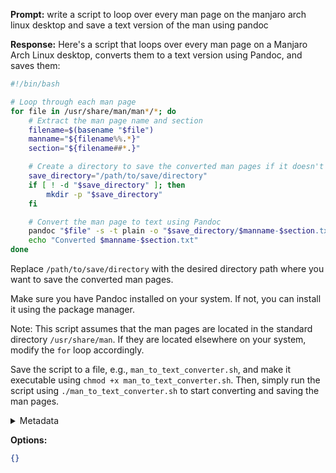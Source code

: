 **Prompt:**
write a script to loop over every man page on the manjaro arch linux desktop and save a text version of the man using pandoc

**Response:**
Here's a script that loops over every man page on a Manjaro Arch Linux desktop, converts them to a text version using Pandoc, and saves them:

```bash
#!/bin/bash

# Loop through each man page
for file in /usr/share/man/man*/*; do
    # Extract the man page name and section
    filename=$(basename "$file")
    manname="${filename%%.*}"
    section="${filename##*.}"

    # Create a directory to save the converted man pages if it doesn't exist
    save_directory="/path/to/save/directory"
    if [ ! -d "$save_directory" ]; then
        mkdir -p "$save_directory"
    fi

    # Convert the man page to text using Pandoc
    pandoc "$file" -s -t plain -o "$save_directory/$manname-$section.txt"
    echo "Converted $manname-$section.txt"
done
```

Replace `/path/to/save/directory` with the desired directory path where you want to save the converted man pages.

Make sure you have Pandoc installed on your system. If not, you can install it using the package manager.

Note: This script assumes that the man pages are located in the standard directory `/usr/share/man`. If they are located elsewhere on your system, modify the `for` loop accordingly.

Save the script to a file, e.g., `man_to_text_converter.sh`, and make it executable using `chmod +x man_to_text_converter.sh`. Then, simply run the script using `./man_to_text_converter.sh` to start converting and saving the man pages.

<details><summary>Metadata</summary>

- Duration: 11872 ms
- Datetime: 2023-09-04T23:36:49.862625
- Model: gpt-3.5-turbo-0613

</details>

**Options:**
```json
{}
```

